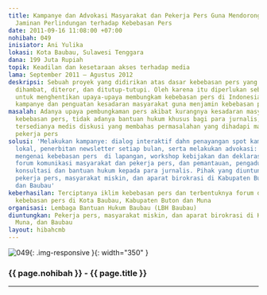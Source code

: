 ```yaml
---
title: Kampanye dan Advokasi Masyarakat dan Pekerja Pers Guna Mendorong Terwujudnya
  Jaminan Perlindungan terhadap Kebebasan Pers
date: 2011-09-16 11:08:00 +07:00
nohibah: 049
inisiator: Ani Yulika
lokasi: Kota Baubau, Sulawesi Tenggara
dana: 199 Juta Rupiah
topik: Keadilan dan kesetaraan akses terhadap media
lama: September 2011 – Agustus 2012
deskripsi: Sebuah proyek yang didirikan atas dasar kebebasan pers yang masih seringkali
  dihambat, diteror, dan ditutup-tutupi. Oleh karena itu diperlukan sebuah gerakan
  untuk menghentikan upaya-upaya membungkam kebebasan pers di Indonesia dalam bentuk
  kampanye dan penguatan kesadaran masyarakat guna menjamin kebebasan pers
masalah: Adanya upaya pembungkaman pers akibat kurangnya kesadaran masyarakat terhadap
  kebebasan pers, tidak adanya bantuan hukum khusus bagi para jurnalis, dan tidak
  tersedianya medis diskusi yang membahas permasalahan yang dihadapi masyarakat dan
  pekerja pers
solusi: 'Melakukan kampanye: dialog interaktif dahn penayangan spot kampanye di radio
  lokal, penerbitan newsletter setiap bulan, serta melakukan advokasi: diskusi reguler
  mengenai kebebasan pers  di lapangan, workshop kebijakan dan deklarasi pembentukkan
  forum komunikasi masyarakat dan pekerja pers, dan pemantauan, pengaduan, serta layanan
  konsultasi dan bantuan hukum kepada para jurnalis. Pihak yang diuntungkan adalah
  pekerja pers, masyarakat miskin, dan aparat birokrasi di Kabupaten Buton, Muna,
  dan Baubau'
keberhasilan: Terciptanya iklim kebebasan pers dan terbentuknya forum diskusi untuk
  kebebasan pers di Kota Baubau, Kabupaten Buton dan Muna
organisasi: Lembaga Bantuan Hukum Baubau (LBH Baubau)
diuntungkan: Pekerja pers, masyarakat miskin, dan aparat birokrasi di Kabupaten Buton,
  Muna, dan Baubau
layout: hibahcmb
---
```


![049](/static/img/hibahcmb/049.png){: .img-responsive }{: width="350" }

### {{ page.nohibah }} - {{ page.title }}

---
